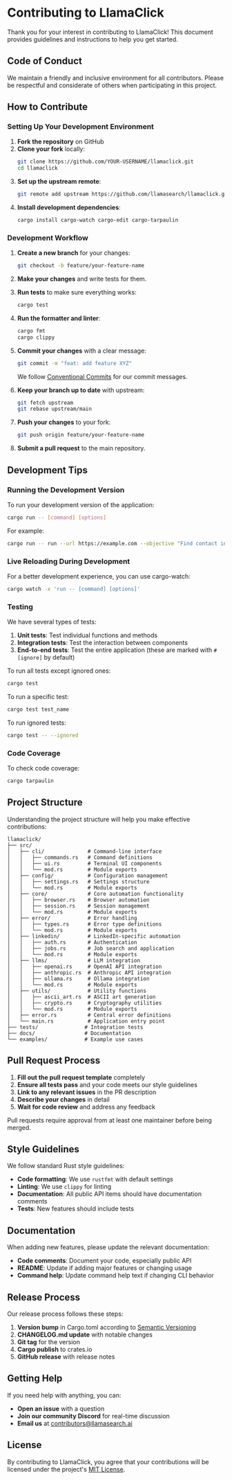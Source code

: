 # Contributing to LlamaClick

Thank you for your interest in contributing to LlamaClick! This document provides guidelines and instructions to help you get started.

## Code of Conduct

We maintain a friendly and inclusive environment for all contributors. Please be respectful and considerate of others when participating in this project.

## How to Contribute

### Setting Up Your Development Environment

1. **Fork the repository** on GitHub
2. **Clone your fork** locally:
   ```bash
   git clone https://github.com/YOUR-USERNAME/llamaclick.git
   cd llamaclick
   ```
3. **Set up the upstream remote**:
   ```bash
   git remote add upstream https://github.com/llamasearch/llamaclick.git
   ```
4. **Install development dependencies**:
   ```bash
   cargo install cargo-watch cargo-edit cargo-tarpaulin
   ```

### Development Workflow

1. **Create a new branch** for your changes:
   ```bash
   git checkout -b feature/your-feature-name
   ```

2. **Make your changes** and write tests for them.

3. **Run tests** to make sure everything works:
   ```bash
   cargo test
   ```

4. **Run the formatter and linter**:
   ```bash
   cargo fmt
   cargo clippy
   ```

5. **Commit your changes** with a clear message:
   ```bash
   git commit -m "feat: add feature XYZ"
   ```
   
   We follow [Conventional Commits](https://www.conventionalcommits.org/) for our commit messages.

6. **Keep your branch up to date** with upstream:
   ```bash
   git fetch upstream
   git rebase upstream/main
   ```

7. **Push your changes** to your fork:
   ```bash
   git push origin feature/your-feature-name
   ```

8. **Submit a pull request** to the main repository.

## Development Tips

### Running the Development Version

To run your development version of the application:

```bash
cargo run -- [command] [options]
```

For example:

```bash
cargo run -- run --url https://example.com --objective "Find contact information"
```

### Live Reloading During Development

For a better development experience, you can use cargo-watch:

```bash
cargo watch -x 'run -- [command] [options]'
```

### Testing

We have several types of tests:

1. **Unit tests**: Test individual functions and methods
2. **Integration tests**: Test the interaction between components
3. **End-to-end tests**: Test the entire application (these are marked with `#[ignore]` by default)

To run all tests except ignored ones:

```bash
cargo test
```

To run a specific test:

```bash
cargo test test_name
```

To run ignored tests:

```bash
cargo test -- --ignored
```

### Code Coverage

To check code coverage:

```bash
cargo tarpaulin
```

## Project Structure

Understanding the project structure will help you make effective contributions:

```
llamaclick/
├── src/
│   ├── cli/              # Command-line interface
│   │   ├── commands.rs   # Command definitions
│   │   ├── ui.rs         # Terminal UI components
│   │   └── mod.rs        # Module exports
│   ├── config/           # Configuration management
│   │   ├── settings.rs   # Settings structure
│   │   └── mod.rs        # Module exports
│   ├── core/             # Core automation functionality
│   │   ├── browser.rs    # Browser automation
│   │   ├── session.rs    # Session management
│   │   └── mod.rs        # Module exports
│   ├── error/            # Error handling
│   │   ├── types.rs      # Error type definitions
│   │   └── mod.rs        # Module exports
│   ├── linkedin/         # LinkedIn-specific automation
│   │   ├── auth.rs       # Authentication
│   │   ├── jobs.rs       # Job search and application
│   │   └── mod.rs        # Module exports
│   ├── llms/             # LLM integration
│   │   ├── openai.rs     # OpenAI API integration
│   │   ├── anthropic.rs  # Anthropic API integration
│   │   ├── ollama.rs     # Ollama integration
│   │   └── mod.rs        # Module exports
│   ├── utils/            # Utility functions
│   │   ├── ascii_art.rs  # ASCII art generation
│   │   ├── crypto.rs     # Cryptography utilities
│   │   └── mod.rs        # Module exports
│   ├── error.rs          # Central error definitions
│   └── main.rs           # Application entry point
├── tests/               # Integration tests
├── docs/                # Documentation
└── examples/            # Example use cases
```

## Pull Request Process

1. **Fill out the pull request template** completely
2. **Ensure all tests pass** and your code meets our style guidelines
3. **Link to any relevant issues** in the PR description
4. **Describe your changes** in detail
5. **Wait for code review** and address any feedback

Pull requests require approval from at least one maintainer before being merged.

## Style Guidelines

We follow standard Rust style guidelines:

- **Code formatting**: We use `rustfmt` with default settings
- **Linting**: We use `clippy` for linting
- **Documentation**: All public API items should have documentation comments
- **Tests**: New features should include tests

## Documentation

When adding new features, please update the relevant documentation:

- **Code comments**: Document your code, especially public API
- **README**: Update if adding major features or changing usage
- **Command help**: Update command help text if changing CLI behavior

## Release Process

Our release process follows these steps:

1. **Version bump** in Cargo.toml according to [Semantic Versioning](https://semver.org/)
2. **CHANGELOG.md update** with notable changes
3. **Git tag** for the version
4. **Cargo publish** to crates.io
5. **GitHub release** with release notes

## Getting Help

If you need help with anything, you can:

- **Open an issue** with a question
- **Join our community Discord** for real-time discussion
- **Email us** at contributors@llamasearch.ai

## License

By contributing to LlamaClick, you agree that your contributions will be licensed under the project's [MIT License](LICENSE). 